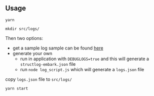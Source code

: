 
## Usage

`yarn`

`mkdir src/logs/`

Then two options:
* get a sample log sample can be found [here](https://drive.google.com/file/d/1uwCii2hbfDfsc52bN2_p0gGAkcetcf2r/view?usp=sharing)
* generate your own
  * run in application with `DEBUGLOGS=true` and this will generate a `structlog-embark.json` file
  * run `node log_script.js` which will generate a `logs.json` file

copy `logs.json` file to `src/logs/`

`yarn start`
